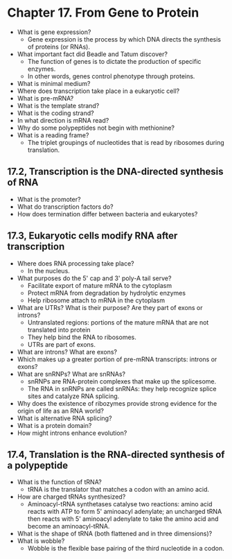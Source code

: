 # Chapter 17. From Gene to Protein

- What is gene expression?
  - Gene expression is the process by which DNA directs the synthesis of proteins (or RNAs).
- What important fact did Beadle and Tatum discover?
  - The function of genes is to dictate the production of specific enzymes.
  - In other words, genes control phenotype through proteins.
- What is minimal medium?
- Where does transcription take place in a eukaryotic cell?
- What is pre-mRNA?
- What is the template strand?
- What is the coding strand?
- In what direction is mRNA read?
- Why do some polypeptides not begin with methionine?
- What is a reading frame?
  - The triplet groupings of nucleotides that is read by ribosomes during translation.

## 17.2, Transcription is the DNA-directed synthesis of RNA
- What is the promoter?
- What do transcription factors do?
- How does termination differ between bacteria and eukaryotes?

## 17.3, Eukaryotic cells modify RNA after transcription
- Where does RNA processing take place?
  - In the nucleus.
- What purposes do the 5' cap and 3' poly-A tail serve?
  - Facilitate export of mature mRNA to the cytoplasm
  - Protect mRNA from degradation by hydrolytic enzymes
  - Help ribosome attach to mRNA in the cytoplasm
- What are UTRs? What is their purpose? Are they part of exons or introns?
  - Untranslated regions: portions of the mature mRNA that are not translated into protein
  - They help bind the RNA to ribosomes.
  - UTRs are part of exons.
- What are introns? What are exons?
- Which makes up a greater portion of pre-mRNA transcripts: introns or exons?
- What are snRNPs? What are snRNAs?
  - snRNPs are RNA-protein complexes that make up the splicesome.
  - The RNA in snRNPs are called snRNAs: they help recognize splice sites and catalyze RNA splicing.
- Why does the existence of ribozymes provide strong evidence for the origin of life as an RNA world?
- What is alternative RNA splicing?
- What is a protein domain?
- How might introns enhance evolution?

## 17.4, Translation is the RNA-directed synthesis of a polypeptide

- What is the function of tRNA?
  - tRNA is the translator that matches a codon with an amino acid.
- How are charged tRNAs synthesized?
  - Aminoacyl-tRNA synthetases catalyse two reactions: amino acid reacts with ATP to form 5' aminoacyl adenylate; an uncharged tRNA then reacts with 5' aminoacyl adenylate to take the amino acid and become an aminoacyl-tRNA.
- What is the shape of tRNA (both flattened and in three dimensions)?
- What is wobble?
  - Wobble is the flexible base pairing of the third nucleotide in a codon.
